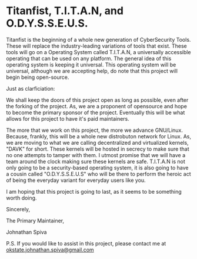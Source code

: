 # Titanfist, T.I.T.A.N, and O.D.Y.S.S.E.U.S.

Titanfist is the beginning of a whole new generation of CyberSecurity Tools. These will replace the industry-leading variations of tools that exist.
These tools will go on a Operating System called T.I.T.A.N, a universally accessible operating that can be used on any platform. The general idea of this 
operating system is keeping it universal. This operating system will be universal, although we are accepting help, do note that this project will begin being open-source. 

Just as clarficiation:

We shall keep the doors of this project open as long as possible, even after the forking of the project. As, we are a proponent of opensource and hope to become
the primary sponsor of the project. Eventually this will be what allows for this project to have it's paid maintainers.

The more that we work on this project, the more we advance GNU/Linux. Because, frankly, this will be a whole new distrobuton network for Linux. As, we are moving to 
what we are calling decentralized and virtualized kernels, "DAVK" for short. These kernels will be hosted in secrecy to make sure that no one attempts to tamper with them.
I utmost promise that we will have a team around the clock making sure these kernels are safe. T.I.T.A.N is not only going to be a security-based operating system, it is 
also going to have a cousin called "O.D.Y.S.S.E.U.S" who will be there to perform the heroic act of being the everyday variant for everyday users like you. 

I am hoping that this project is going to last, as it seems to be something worth doing.

Sincerely,

The Primary Maintainer,

Johnathan Spiva

P.S. If you would like to assist in this project, please contact me at okstate.johnathan.spiva@gmail.com
